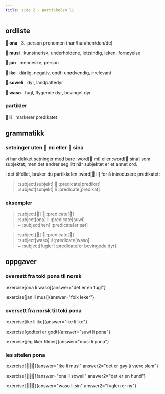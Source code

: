 ```yaml
---
title: side 2 - partikkelen li 
---
```


## ordliste

**󱥆 ona**&nbsp;&nbsp;&nbsp;3.-person pronomen (han/hun/hen/den/de)

**󱤻 musi**&nbsp;&nbsp;&nbsp;kunstnerisk, underholdene, lettsindig, leken, fornøyelse

**󱤑 jan**&nbsp;&nbsp;&nbsp;menneske, person

**󱤍 ike**&nbsp;&nbsp;&nbsp;dårlig, negativ, ondt; unødvendig, irrelevant

**󱥢 soweli**&nbsp;&nbsp;&nbsp;dyr, landpattedyr

**󱥴 waso**&nbsp;&nbsp;&nbsp;fugl, flygende dyr, bevinget dyr

### partikler

**󱤧 li**&nbsp;&nbsp;&nbsp;markerer predikatet

## grammatikk
### setninger uten 󱤴 mi eller 󱥞 sina

vi har dekket setninger med bare :word[󱤴 mi] eller :word[󱥞 sina] som subjektet, men det endrer seg litt når subjektet er et annet ord.

i det tilfellet, bruker du partikkelen :word[󱤧 li] for å introdusere predikatet: 

> :subject[subjekt] 󱤧 :predicate[predikat] \
 > :subject[subjekt] li :predicate[predikat]

 ### eksempler
 > :subject[󱥆] 󱤧 :predicate[󱥦] \
> :subject[ona] li :predicate[suwi] \
> ~ :subject[hen] :predicate[er søt]

> :subject[󱥴] 󱤧 :predicate[󱥴] \
> :subject[waso] li :predicate[waso] \
> ~ :subject[fugler] :predicate[er bevingede dyr]

## oppgaver
### oversett fra toki pona til norsk
:exercise[ona li waso]{answer="det er en fugl"}

:exercise[jan li musi]{answer="folk leker"}

### oversett fra norsk til toki pona 
:exercise[ike li ike]{answer="ike li ike"}

:exercise[godteri er godt]{answer="suwi li pona"}

:exercise[jeg liker filmer]{answer="musi li pona"}

### les sitelen pona
:exercise[󱤍󱤧󱤻]{answer="ike li musi" answer2="det er gøy å være slem"}

:exercise[󱥆󱤧󱥢]{answer="ona li soweli" answer2="det er en hund"}

:exercise[󱥴󱤧󱥝]{answer="waso li sin" answer2="fuglen er ny"}